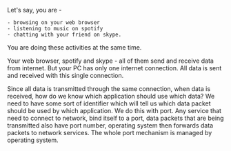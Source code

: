 Let's say, you are -
	
	- browsing on your web browser
	- listening to music on spotify
	- chatting with your friend on skype. 
	
You are doing these activities at the same time.	
	
Your web browser, spotify and skype - all of them send and receive data from internet. But your PC has only one internet connection. All data is sent and received with this single connection. 

Since all data is transmitted through the same connection, when data is received, how do we know which application should use which data? We need to have some sort of identifier which will tell us which data packet should be used by which application. We do this with port. Any service that need to connect to network, bind itself to a port, data packets that are being transmitted also have port number, operating system then forwards data packets to network services. The whole port mechanism is managed by operating system.
